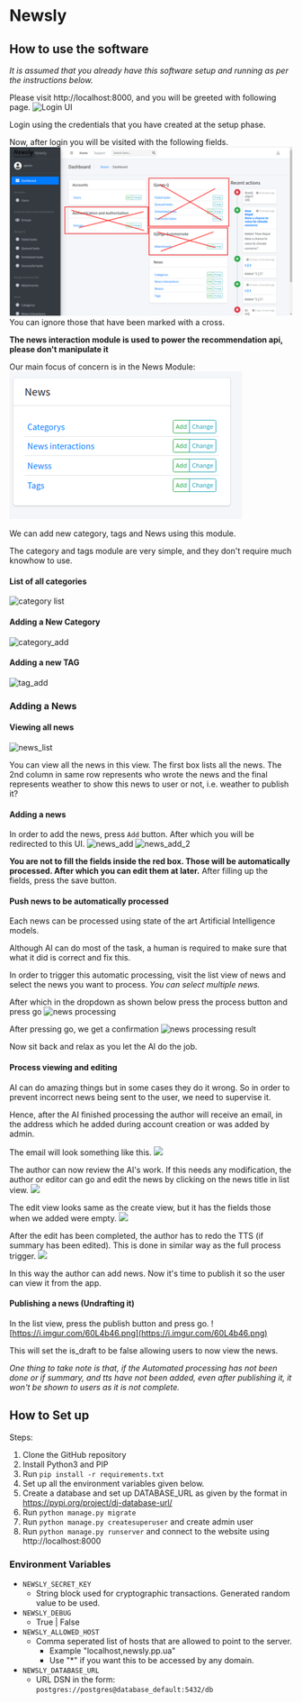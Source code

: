 # Newsly
## How to use the software
*It is assumed that you already have this software setup and running as per the instructions below.*

Please visit http://localhost:8000, and you will be greeted with following page.
![Login UI](https://i.imgur.com/Ix0PnkD.png)

Login using the credentials that you have created at the setup phase.

Now, after login you will be visited with the following fields.
![img.png](newsly/static/docs/img.png)
You can ignore those that have been marked with a cross.

**The news interaction module is used to power the recommendation api, please don't manipulate it**

Our main focus of concern is in the News Module:
![img.png](newsly/static/docs/img_2.png)

We can add new category, tags and News using this module. 

The category and tags module are very simple, and they don't require much knowhow to use.
#### List of all categories
![category list](https://i.imgur.com/71iuXGC.png)

#### Adding a New Category
![category_add](https://i.imgur.com/c1lc9GF.png)

#### Adding a new TAG
![tag_add](https://i.imgur.com/7TXmqef.png)

### Adding a News
#### Viewing all news
![news_list](https://i.imgur.com/VEOXxsu.png)

You can view all the news in this view. The first box lists all the news. The 2nd column in same row represents who wrote the news and the final represents weather to show this news to user or not, i.e. weather to publish it?

#### Adding a news
In order to add the news, press `Add` button. After which you will be redirected to this UI.
![news_add](https://i.imgur.com/7XwVRVl.png)
![news_add_2](https://i.imgur.com/RTidB7Q.png)

**You are not to fill the fields inside the red box. Those will be automatically processed. After which you can edit them at later.**
After filling up the fields, press the save button.  

#### Push news to be automatically processed
Each news can be processed using state of the art Artificial Intelligence models.

Although AI can do most of the task, a human is required to make sure that what it did is correct and fix this. 

In order to trigger this automatic processing, visit the list view of news and select the news you want to process.
_You can select multiple news._

After which in the dropdown as shown below press the process button and press go
![news processing](https://i.imgur.com/fI9ly5C.png)

After pressing go, we get a confirmation
![news processing result](https://i.imgur.com/SLJuCxP.png)

Now sit back and relax as you let the AI do the job.

#### Process viewing and editing
AI can do amazing things but in some cases they do it wrong. So in order to prevent incorrect news being sent to the user, we need to supervise it.

Hence, after the AI finished processing the author will receive an email, in the address which he added during account creation or was added by admin.

The email will look something like this.
![](https://i.imgur.com/KXEFcAU.png)

The author can now review the AI's work. If this needs any modification, the author or editor can go and edit the news by clicking on the news title in list view.
![](https://i.imgur.com/7OuVQpw.png)

The edit view looks same as the create view, but it has the fields those when we added were empty.
![](https://i.imgur.com/Du40p44.png)

After the edit has been completed, the author has to redo the TTS (if summary has been edited). This is done in similar way as the full process trigger.
![](https://i.imgur.com/mFiL1S9.png)

In this way the author can add news. Now it's time to publish it so the user can view it from the app.

#### Publishing a news (Undrafting it)
In the list view, press the publish button and press go.
![https://i.imgur.com/60L4b46.png](https://i.imgur.com/60L4b46.png)

This will set the is_draft to be false allowing users to now view the news.

_One thing to take note is that, if the Automated processing has not been done or if summary, and tts have not been added, even after publishing it, it won't be shown to users as it is not complete._

## How to Set up
Steps:
1. Clone the GitHub repository
2. Install Python3 and PIP
3. Run `pip install -r requirements.txt`
4. Set up all the environment variables given below.
5. Create a database and set up DATABASE_URL as given by the format in https://pypi.org/project/dj-database-url/
6. Run `python manage.py migrate`
7. Run `python manage.py createsuperuser` and create admin user
8. Run `python manage.py runserver` and connect to the website using http://localhost:8000

### Environment Variables
- `NEWSLY_SECRET_KEY`
  - String block used for cryptographic transactions. Generated random value to be used. 
- `NEWSLY_DEBUG`
  - True | False
- `NEWSLY_ALLOWED_HOST`
  - Comma seperated list of hosts that are allowed to point to the server. 
    - Example "localhost,newsly.pp.ua"
    - Use "*" if you want this to be accessed by any domain. 
- `NEWSLY_DATABASE_URL`
  - URL DSN in the form: `postgres://postgres@database_default:5432/db
`